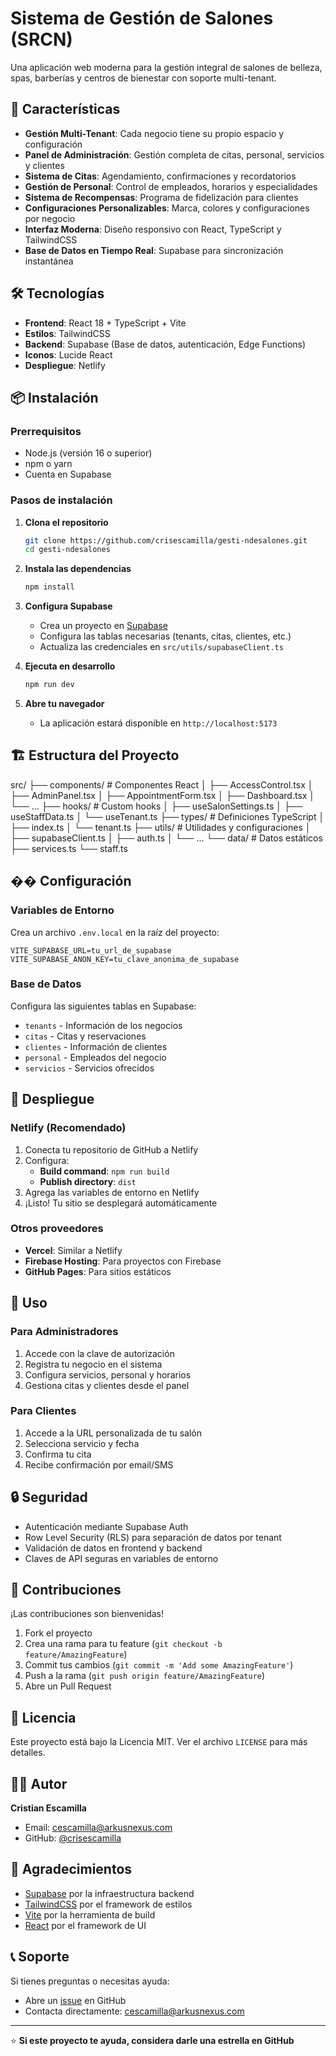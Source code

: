 # Sistema de Gestión de Salones (SRCN)

Una aplicación web moderna para la gestión integral de salones de belleza, spas, barberías y centros de bienestar con soporte multi-tenant.

## 🚀 Características

- **Gestión Multi-Tenant**: Cada negocio tiene su propio espacio y configuración
- **Panel de Administración**: Gestión completa de citas, personal, servicios y clientes
- **Sistema de Citas**: Agendamiento, confirmaciones y recordatorios
- **Gestión de Personal**: Control de empleados, horarios y especialidades
- **Sistema de Recompensas**: Programa de fidelización para clientes
- **Configuraciones Personalizables**: Marca, colores y configuraciones por negocio
- **Interfaz Moderna**: Diseño responsivo con React, TypeScript y TailwindCSS
- **Base de Datos en Tiempo Real**: Supabase para sincronización instantánea

## 🛠 Tecnologías

- **Frontend**: React 18 + TypeScript + Vite
- **Estilos**: TailwindCSS
- **Backend**: Supabase (Base de datos, autenticación, Edge Functions)
- **Iconos**: Lucide React
- **Despliegue**: Netlify

## 📦 Instalación

### Prerrequisitos
- Node.js (versión 16 o superior)
- npm o yarn
- Cuenta en Supabase

### Pasos de instalación

1. **Clona el repositorio**
   ```bash
   git clone https://github.com/crisescamilla/gesti-ndesalones.git
   cd gesti-ndesalones
   ```

2. **Instala las dependencias**
   ```bash
   npm install
   ```

3. **Configura Supabase**
   - Crea un proyecto en [Supabase](https://supabase.com/)
   - Configura las tablas necesarias (tenants, citas, clientes, etc.)
   - Actualiza las credenciales en `src/utils/supabaseClient.ts`

4. **Ejecuta en desarrollo**
   ```bash
   npm run dev
   ```

5. **Abre tu navegador**
   - La aplicación estará disponible en `http://localhost:5173`

## 🏗 Estructura del Proyecto


src/
├── components/ # Componentes React
│ ├── AccessControl.tsx
│ ├── AdminPanel.tsx
│ ├── AppointmentForm.tsx
│ ├── Dashboard.tsx
│ └── ...
├── hooks/ # Custom hooks
│ ├── useSalonSettings.ts
│ ├── useStaffData.ts
│ └── useTenant.ts
├── types/ # Definiciones TypeScript
│ ├── index.ts
│ └── tenant.ts
├── utils/ # Utilidades y configuraciones
│ ├── supabaseClient.ts
│ ├── auth.ts
│ └── ...
└── data/ # Datos estáticos
├── services.ts
└── staff.ts


## �� Configuración

### Variables de Entorno
Crea un archivo `.env.local` en la raíz del proyecto:

```env
VITE_SUPABASE_URL=tu_url_de_supabase
VITE_SUPABASE_ANON_KEY=tu_clave_anonima_de_supabase
```

### Base de Datos
Configura las siguientes tablas en Supabase:
- `tenants` - Información de los negocios
- `citas` - Citas y reservaciones
- `clientes` - Información de clientes
- `personal` - Empleados del negocio
- `servicios` - Servicios ofrecidos

## 🚀 Despliegue

### Netlify (Recomendado)
1. Conecta tu repositorio de GitHub a Netlify
2. Configura:
   - **Build command**: `npm run build`
   - **Publish directory**: `dist`
3. Agrega las variables de entorno en Netlify
4. ¡Listo! Tu sitio se desplegará automáticamente

### Otros proveedores
- **Vercel**: Similar a Netlify
- **Firebase Hosting**: Para proyectos con Firebase
- **GitHub Pages**: Para sitios estáticos

## 📱 Uso

### Para Administradores
1. Accede con la clave de autorización
2. Registra tu negocio en el sistema
3. Configura servicios, personal y horarios
4. Gestiona citas y clientes desde el panel

### Para Clientes
1. Accede a la URL personalizada de tu salón
2. Selecciona servicio y fecha
3. Confirma tu cita
4. Recibe confirmación por email/SMS

## 🔒 Seguridad

- Autenticación mediante Supabase Auth
- Row Level Security (RLS) para separación de datos por tenant
- Validación de datos en frontend y backend
- Claves de API seguras en variables de entorno

## 🤝 Contribuciones

¡Las contribuciones son bienvenidas! 

1. Fork el proyecto
2. Crea una rama para tu feature (`git checkout -b feature/AmazingFeature`)
3. Commit tus cambios (`git commit -m 'Add some AmazingFeature'`)
4. Push a la rama (`git push origin feature/AmazingFeature`)
5. Abre un Pull Request

## 📄 Licencia

Este proyecto está bajo la Licencia MIT. Ver el archivo `LICENSE` para más detalles.

## 👨‍💻 Autor

**Cristian Escamilla**
- Email: cescamilla@arkusnexus.com
- GitHub: [@crisescamilla](https://github.com/crisescamilla)

## 🙏 Agradecimientos

- [Supabase](https://supabase.com/) por la infraestructura backend
- [TailwindCSS](https://tailwindcss.com/) por el framework de estilos
- [Vite](https://vitejs.dev/) por la herramienta de build
- [React](https://reactjs.org/) por el framework de UI

## 📞 Soporte

Si tienes preguntas o necesitas ayuda:
- Abre un [issue](https://github.com/crisescamilla/gesti-ndesalones/issues) en GitHub
- Contacta directamente: cescamilla@arkusnexus.com

---

⭐ **Si este proyecto te ayuda, considera darle una estrella en GitHub**



